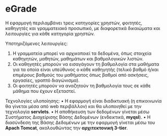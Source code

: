 # eGrade

Η εφαρμογή περιλαμβάνει τρεις κατηγορίες χρηστών, φοιτητές, καθηγητές και γραμματειακό προσωπικό, με διαφορετικά δικαιώματα και λειτουργίες για κάθε κατηγορία χρηστών.

Υπστηριζόμενες λειτουργίες:
1.	Η γραμματεία μπορεί να αρχικοποιεί τα δεδομένα, όπως στοιχεία καθηγητών, μαθητών, μαθημάτων και βαθμολογικών λιστών.
2.	Οι καθηγητές μπορούν να εισαγάγουν τη βαθμολογία στα μαθήματα για τα οποία είναι υπεύθυνος ο κάθε καθηγητής (τελικό βαθμό ή/και επιμέρους βαθμούς του μαθήματος όπως βαθμοί από ασκήσεις, εργασίες, γραπτό διαγώνισμα).
3.	Οι φοιτητές μπορούν να αναζητούν τη βαθμολογία τους σε κάθε μάθημα που έχουν εξεταστεί.

Τεχνολογίες υλοποίησης:
•	Η εφαρμογή είναι διαδικτυακή (η επικοινωνία θα γίνεται μέσα από web περιβάλλον) και θα υλοποιηθεί με την τεχνολογία **servlets**.
•	Η αποθήκευση των δεδομένων γίνεται μέσω Συστήματος Διαχείρισης Βάσης Δεδομένων (ενδεικτικά, **myqsl**).
•	Η διασύνδεση της Βάσης Δεδομένων με την εφαρμογή γίνεται μέσω του **Apach Tomcat**, ακολουθώντας την **αρχιτεκτονική 3-tier**.
